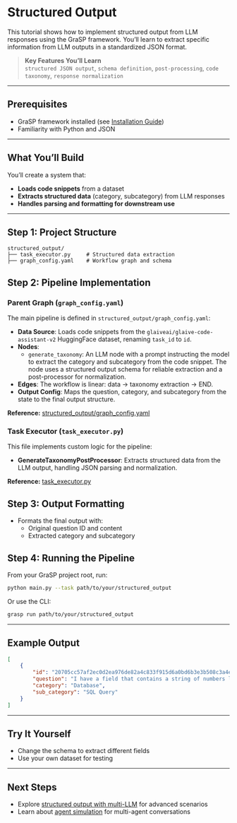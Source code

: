 # Structured Output

This tutorial shows how to implement structured output from LLM responses using the GraSP framework. You’ll learn to extract specific information from LLM outputs in a standardized JSON format.

> **Key Features You’ll Learn**  
> `structured JSON output`, `schema definition`, `post-processing`, `code taxonomy`, `response normalization`

---

## Prerequisites

- GraSP framework installed (see [Installation Guide](../installation.md))
- Familiarity with Python and JSON

---

## What You’ll Build

You’ll create a system that:
- **Loads code snippets** from a dataset
- **Extracts structured data** (category, subcategory) from LLM responses
- **Handles parsing and formatting for downstream use**

---

## Step 1: Project Structure

```
structured_output/
├── task_executor.py     # Structured data extraction
├── graph_config.yaml    # Workflow graph and schema
```


## Step 2: Pipeline Implementation

### Parent Graph (`graph_config.yaml`)

The main pipeline is defined in `structured_output/graph_config.yaml`:

- **Data Source**: Loads code snippets from the `glaiveai/glaive-code-assistant-v2` HuggingFace dataset, renaming `task_id` to `id`.
- **Nodes**:
  - `generate_taxonomy`: An LLM node with a prompt instructing the model to extract the category and subcategory from the code snippet. The node uses a structured output schema for reliable extraction and a post-processor for normalization.
- **Edges**: The workflow is linear: data → taxonomy extraction → END.
- **Output Config**: Maps the question, category, and subcategory from the state to the final output structure.

**Reference:** [structured_output/graph_config.yaml](https://github.com/ServiceNow/GraSP/blob/main/tasks/examples/structured_output/graph_config.yaml)

### Task Executor (`task_executor.py`)

This file implements custom logic for the pipeline:
- **GenerateTaxonomyPostProcessor**: Extracts structured data from the LLM output, handling JSON parsing and normalization.

**Reference:** [task_executor.py](https://github.com/ServiceNow/GraSP/blob/main/tasks/examples/structured_output/task_executor.py)


## Step 3: Output Formatting

- Formats the final output with:
  - Original question ID and content
  - Extracted category and subcategory


## Step 4: Running the Pipeline

From your GraSP project root, run:

```bash
python main.py --task path/to/your/structured_output
```

Or use the CLI:

```bash
grasp run path/to/your/structured_output
```

---

## Example Output

```json
[
    {
        "id": "20705cc57af2ec0d2ea976de82a4c833f915d6a0bd6b3e3b508c3a4edf213743",
        "question": "I have a field that contains a string of numbers like '2002 2005 2001 2006 2008 2344'...",
        "category": "Database",
        "sub_category": "SQL Query"
    }
]
```

---

## Try It Yourself

- Change the schema to extract different fields
- Use your own dataset for testing

---

## Next Steps

- Explore [structured output with multi-LLM](structured_output_with_multi_llm_tutorial.md) for advanced scenarios
- Learn about [agent simulation](agent_simulation_tutorial.md) for multi-agent conversations
